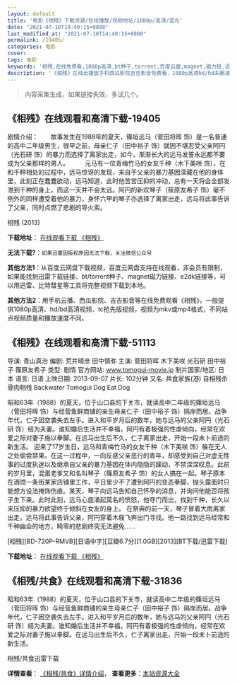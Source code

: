 ```yaml
---
layout: default
title: '电影《相残》下载资源/在线播放/视频地址/1080p/高清/蓝光'
date: "2021-07-10T14:40:15+0800"
last_modified_at: "2021-07-10T14:40:15+0800"
permalink: /19405/
categories: 电影
cover:
tags: 电影
keywords: '相残,在线免费看,1080p高清,bt种子,torrent,百度云盘,magnet,磁力链,迅雷下载资源'
description: '《相残》在线云播放手机西瓜影院吉吉影音免费看，1080p高清bd/hd未删减完整版和tc抢先枪版，mkv/mp4格式，附带bt/torrent种子、magnet/磁力链、百度云盘、网盘资源迅雷下载链接'
---
```


>内容采集生成，如果链接失效，多试几个。


## 《相残》在线观看和高清下载-19405

剧情介绍：　　故事发生在1988年的夏天，篠垣远马（菅田将晖 饰）是一名普通的高中二年级男生，很早之前，母亲仁子（田中裕子 饰）就因不堪忍受父亲阿円（光石研 饰）的暴力而选择了离家出走，如今，渐渐长大的远马发誓永远都不要成为父亲那样的男人。  　　元马有一位青梅竹马的女友千种（木下美咲 饰），在和千种相处的过程中，远马惊讶的发现，来自于父亲的暴力基因深藏在他的身体里，此刻正在蠢蠢欲动，远马知道，此时他苦苦压抑的冲动，总有一天将会全部发泄到千种的身上，而这一天并不会太远。阿円的新欢琴子（筱原友希子 饰）毫不例外的同样遭受着他的暴力，身怀六甲的琴子亦选择了离家出走，远马将此事告诉了父亲，同时点燃了悲剧的导火索。


相残 (2013)

**下载地址**： [在线观看下载 《相残》](https://www.btbtdy.me/btdy/dy2367.html) 


**无法下载?**：`如果迅雷因版权原因无法下载，关注微信公众号 `

**其他方法1**：从百度云网盘下载视频，百度云网盘支持在线观看，非会员有限制，如果能找到迅雷下载链接、bt/torrent种子、magnet磁力链接、e2dk链接等，可以用迅雷、比特彗星等工具将完整视频下载到本地。

**其他方法2**：用手机云播、西瓜影院、吉吉影音等在线免费观看《相残》，一般提供1080p高清、hd/bd高清视频、tc抢先版视频，视频为mkv或mp4格式，不同站点视频质量和播放速度不同。


## 《相残》在线观看和高清下载-51113

导演: 青山真治 编剧: 荒井晴彦 田中慎弥 主演: 菅田将晖 木下美咲 光石研 田中裕子 篠原友希子 类型: 剧情 官方网站: www.tomogui-movie.jp 制片国家/地区: 日本 语言: 日语 上映日期: 2013-09-07 片长: 102分钟 又名: 共食家族(港) 自相残杀 骨肉相残 Backwater Tomogui Dog Eat Dog

昭和63年（1988）的夏天，位于山口县的下关市，就读高中二年级的篠垣远马（菅田将晖 饰）与经营鱼鲜商铺的亲生母亲仁子（田中裕子 饰）隔岸而居。战争年代，仁子因空袭失去左手。进入和平岁月后的数年，她与远马的父亲阿円（光石研 饰）结为夫妻。谁知婚后生活并不幸福，阿円有着极强的性虐倾向，经常在欢爱之际对妻子施以拳脚。在远马出生后不久，仁子离家出走，开始一段未卜前途的新生活。 迎来了17岁生日，远马和青梅竹马的女友千种（木下美咲 饰）躲在无人之处偷尝禁果。在这一过程中，一向反感父亲恶行的青年，却感受到自己对虚无性事的过度执迷以及继承自父亲的暴力基因在体内隐隐的躁动，不禁深深叹息。此前的岁月里，混蛋老爹又和名叫琴子（篠原友希子 饰）的女人搞在一起。琴子原本在酒馆一条街某家店铺里工作，平日里少不了遭到阿円的变态拳脚，抛头露面时只能想方设法掩饰伤痕。某天，琴子向远马告知自己怀孕的消息，并询问他能否将孩子生下来。此时此刻，远马心底涌起莫名的愤怒，他夺门而出，找到千种，长久以来压抑的暴力欲望终于倾斜在女友的身上。 在祭典的前一天，琴子冒着大雨离家出走。远马将此事告诉父亲，阿円穿着木屐飞奔出门寻找。他一路找到远马经常和千种幽会的地方，畸零的悲剧终究无法避免……


[相残][BD-720P-RMVB][日语中字][豆瓣6.7分][1.0GB][2013][BT下载/迅雷下载]

**下载地址**： [在线观看下载 《相残》](https://www.btdx8.com/torrent/dog_eat_dog_2013.html) 


## 《相残/共食》在线观看和高清下载-31836

昭和63年（1988）的夏天，位于山口县的下关市，就读高中二年级的篠垣远马（菅田将晖 饰）与经营鱼鲜商铺的亲生母亲仁子（田中裕子 饰）隔岸而居。战争年代，仁子因空袭失去左手。进入和平岁月后的数年，她与远马的父亲阿円（光石研 饰）结为夫妻。谁知婚后生活并不幸福，阿円有着极强的性虐倾向，经常在欢爱之际对妻子施以拳脚。在远马出生后不久，仁子离家出走，开始一段未卜前途的新生活。


相残/共食迅雷下载

**详情查看**： [《相残/共食》详情介绍](/movie/31836/)， **查看更多**：[本站资源大全](/movie/t/all/)

